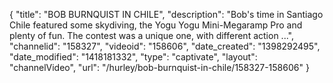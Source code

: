 {
    "title": "BOB BURNQUIST IN CHILE",
    "description": "Bob's time in Santiago Chile featured some skydiving, the Yogu Yogu Mini-Megaramp Pro and plenty of fun. The contest was a unique one, with different action ...",
    "channelid": "158327",
    "videoid": "158606",
    "date_created": "1398292495",
    "date_modified": "1418181332",
    "type": "captivate",
    "layout": "channelVideo",
    "url": "\/hurley\/bob-burnquist-in-chile\/158327-158606"
}